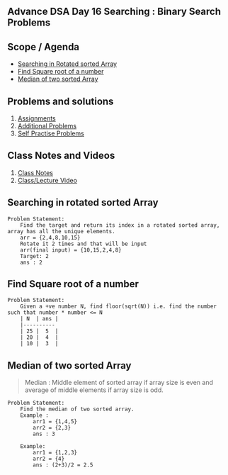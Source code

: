 ## Advance DSA Day 16 Searching : Binary Search Problems


## Scope / Agenda
- [Searching in Rotated sorted Array](#searching-in-rotated-sorted-array)
- [Find Square root of a number](#find-square-root-of-a-number)
- [Median of two sorted Array](#median-of-two-sorted-array)

## Problems and solutions

1. [Assignments]()
2. [Additional Problems]()
3. [Self Practise Problems]()

## Class Notes and Videos

1. [Class Notes](../../../class_Notes/Advance%20DSA%20Notes/16.%20Searching%20Binary%20Search%20Problems.pdf)
2. [Class/Lecture Video](https://www.youtube.com/watch?v=LkgoWVguq14)

## Searching in rotated sorted Array
    Problem Statement:
        Find the target and return its index in a rotated sorted array, array has all the unique elements.
        arr = {2,4,8,10,15}
        Rotate it 2 times and that will be input
        arr(final input) = {10,15,2,4,8}
        Target: 2
        ans : 2
## Find Square root of a number
    Problem Statement:
        Given a +ve number N, find floor(sqrt(N)) i.e. find the number such that number * number <= N
        | N  | ans |
        |----------
        | 25 |  5  |
        | 20 |  4  |
        | 10 |  3  |
## Median of two sorted Array
> Median : Middle element of sorted array if array size is even and average of middle elements if array size is odd. 

    Problem Statement:
        Find the median of two sorted array.
        Example :
            arr1 = {1,4,5}
            arr2 = {2,3}
            ans : 3

        Example:
            arr1 = {1,2,3}
            arr2 = {4}
            ans : (2+3)/2 = 2.5
        